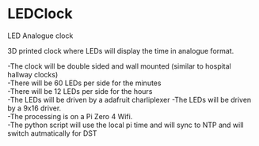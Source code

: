 # LEDClock
LED Analogue clock

3D printed clock where LEDs will display the time in analogue format. 

-The clock will be double sided and wall mounted (similar to hospital hallway clocks)  
-There will be 60 LEDs per side for the minutes  
-There will be 12 LEDs per side for the hours  
-The LEDs will be driven by a adafruit charliplexer
-The LEDs will be driven by a 9x16 driver.   
-The processing is on a Pi Zero 4 Wifi.    
-The python script will use the local pi time and will sync to NTP and will switch autmatically for DST  

